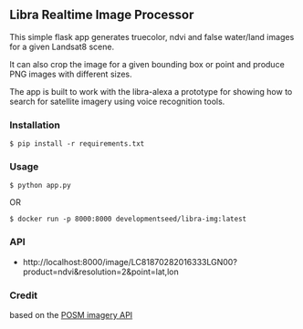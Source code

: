 ## Libra Realtime Image Processor

This simple flask app generates truecolor, ndvi and false water/land images for a given Landsat8 scene.

It can also crop the image for a given bounding box or point and produce PNG images with different sizes.

The app is built to work with the libra-alexa a prototype for showing how to search for satellite imagery using voice recognition tools.

### Installation

    $ pip install -r requirements.txt

### Usage

    $ python app.py

OR

    $ docker run -p 8000:8000 developmentseed/libra-img:latest

### API

- http://localhost:8000/image/LC81870282016333LGN00?product=ndvi&resolution=2&point=lat,lon

### Credit

based on the [POSM imagery API](https://github.com/mojodna/posm-imagery-api)
